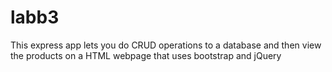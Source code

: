 # labb3

This express app lets you do CRUD operations to a database and then view the products on a HTML webpage that uses bootstrap and jQuery
